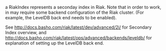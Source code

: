 a RiakIndex represents a seconday index in Riak.
Note that in order to work, in may require some backend configuration of the Riak cluster.
(For example, the LevelDB back end needs to be enabled).

See http://docs.basho.com/riak/latest/dev/advanced/2i/ for Secondary Index overview, and
http://docs.basho.com/riak/latest/ops/advanced/backends/leveldb/ for explanation of setting up 
the LevelDB back end.